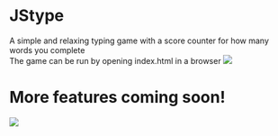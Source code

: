 # JStype
A simple and relaxing typing game with a score counter for how many words you complete  
The game can be run by opening index.html in a browser
<img src="https://imgur.com/iLGGdDZ">
  
# More features coming soon!
<img src="https://imgur.com/7PJ7LAl.jpg">
